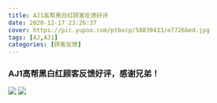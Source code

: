 ```yaml
---
title: AJ1高帮黑白红顾客反馈好评
date: 2020-12-17 23:26:37
cover: https://pic.yupoo.com/ptbxcp/58839433/e7726bed.jpg
tags: [AJ,AJ1]
categories: [顾客反馈]
---
```


###  AJ1高帮黑白红顾客反馈好评，感谢兄弟！
![](https://pic.yupoo.com/ptbxcp/30988afe/16dbb18d.jpg)
![](https://pic.yupoo.com/ptbxcp/58839433/e7726bed.jpg)

